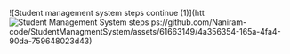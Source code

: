 
![Student management system steps continue (1)](htt![Student Management System steps](https://github.com/Naniram-code/StudentManagmentSystem/assets/61663149/48113297-2758-4b26-af53-3ce6c6c81253)
ps://github.com/Naniram-code/StudentManagmentSystem/assets/61663149/4a356354-165a-4fa4-90da-759648023d43)

